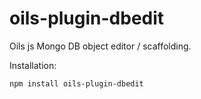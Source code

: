 oils-plugin-dbedit
================

Oils js Mongo DB object editor / scaffolding.

Installation:

```npm install oils-plugin-dbedit```